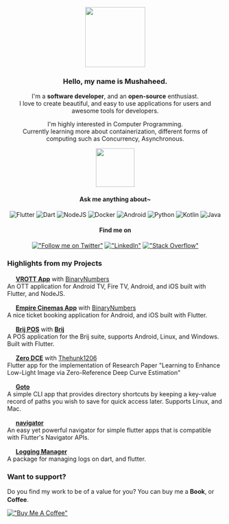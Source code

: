 <div align="center">
  <img src="https://c.tenor.com/da79iNpu6pkAAAAi/peach-cat-animated.gif" width="140" /> 

  ### Hello, my name is Mushaheed.
  I'm a **software developer**, and an **open-source** enthusiast.
  <br />I love to create beautiful, and easy to use applications for users and awesome tools for developers.
  
  I'm highly interested in Computer Programming. <br/> Currently learning more about containerization, different forms of computing such as Concurrency, Asynchronous.

  <img src="https://c.tenor.com/Ax9SSqy-tXoAAAAi/angel-wings.gif" width="90" />
  
  #### Ask me anything about~
  ![Flutter](https://img.shields.io/badge/Flutter-%2302569B.svg?style=for-the-badge&logo=Flutter&logoColor=white)
  ![Dart](https://img.shields.io/badge/dart-%230175C2.svg?style=for-the-badge&logo=dart&logoColor=white)
  ![NodeJS](https://img.shields.io/badge/node.js-6DA55F?style=for-the-badge&logo=node.js&logoColor=white)
  ![Docker](https://img.shields.io/badge/docker-%230db7ed.svg?style=for-the-badge&logo=docker&logoColor=white)
  ![Android](https://img.shields.io/badge/Android-3DDC84?style=for-the-badge&logo=android&logoColor=white)
  ![Python](https://img.shields.io/badge/python-3670A0?style=for-the-badge&logo=python&logoColor=ffdd54)
  ![Kotlin](https://img.shields.io/badge/kotlin-%230095D5.svg?style=for-the-badge&logo=kotlin&logoColor=white)
  ![Java](https://img.shields.io/badge/java-%23ED8B00.svg?style=for-the-badge&logo=java&logoColor=white)
  
  #### Find me on
  [!["Follow me on Twitter"](https://img.shields.io/twitter/follow/_predatorx7?label=Follow%20me)](https://twitter.com/_predatorx7)
  [!["LinkedIn"](https://img.shields.io/badge/LinkedIn-blue?style=flat&logo=linkedin&labelColor=blue)](https://www.linkedin.com/in/syedmushaheed/)
  [!["Stack Overflow"](https://img.shields.io/badge/-Stackoverflow-FE7A16?style=flat&logo=stack-overflow&logoColor=white)](https://stackoverflow.com/users/10854681/syed-mushaheed)
  

<div />
<div align="start">

  ### Highlights from my Projects
  
  <img src="https://user-images.githubusercontent.com/41123719/164336824-8d8d39c2-2d5b-4ba4-8eff-a56a7e6ff242.gif" height="16" /> [**VROTT App**](https://vrfilms.in/gallery/vrott/) with [BinaryNumbers](https://binarynumbers.io/) <br />An OTT application for Android TV, Fire TV, Android, and iOS built with Flutter, and NodeJS.
  
  <img src="https://user-images.githubusercontent.com/41123719/164336824-8d8d39c2-2d5b-4ba4-8eff-a56a7e6ff242.gif" height="16" /> [**Empire Cinemas App**](https://play.google.com/store/apps/details?id=com.binary.empirecinema) with [BinaryNumbers](https://binarynumbers.io/) <br />A nice ticket booking application for Android, and iOS built with Flutter.
  
  <img src="https://user-images.githubusercontent.com/41123719/164336824-8d8d39c2-2d5b-4ba4-8eff-a56a7e6ff242.gif" height="16" /> [**Brij POS**]() with [**Brij**](https://brij.tech/) <br />A POS application for the Brij suite, supports Android, Linux, and Windows. Built with Flutter.
  
  <img src="https://user-images.githubusercontent.com/41123719/164336824-8d8d39c2-2d5b-4ba4-8eff-a56a7e6ff242.gif" height="16" /> [**Zero DCE**](https://github.com/predatorx7/Zero-DCE) with [Thehunk1206](https://github.com/Thehunk1206)<br />Flutter app for the implementation of Research Paper "Learning to Enhance Low-Light Image via Zero-Reference Deep Curve Estimation"
  
  <img src="https://user-images.githubusercontent.com/41123719/164336824-8d8d39c2-2d5b-4ba4-8eff-a56a7e6ff242.gif" height="16" /> [**Goto**](https://github.com/predatorx7/goto) <br />A simple CLI app that provides directory shortcuts by keeping a key-value record of paths you wish to save for quick access later. Supports Linux, and Mac.
  
  <img src="https://user-images.githubusercontent.com/41123719/164336824-8d8d39c2-2d5b-4ba4-8eff-a56a7e6ff242.gif" height="16" /> [**navigator**](https://pub.dev/packages/navigator) <br />An easy yet powerful navigator for simple flutter apps that is compatible with Flutter's Navigator APIs.
  
  <img src="https://user-images.githubusercontent.com/41123719/164336824-8d8d39c2-2d5b-4ba4-8eff-a56a7e6ff242.gif" height="16" /> [**Logging Manager**](https://pub.dev/packages/logging_manager_flutter) <br />A package for managing logs on dart, and flutter.

### Want to support?
 
Do you find my work to be of a value for you?
You can buy me a **Book**, or **Coffee**. <img src="https://user-images.githubusercontent.com/41123719/164337945-b6ff1464-a6e2-4751-8df8-4169cdb039bd.gif" height="16" />

[!["Buy Me A Coffee"](https://www.buymeacoffee.com/assets/img/custom_images/orange_img.png)](https://www.buymeacoffee.com/mushaheed)
  
<div />
